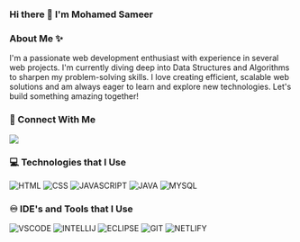 ### Hi there 👋 I'm Mohamed Sameer
### About Me ✨
<p>I'm a passionate web development enthusiast with experience in several web projects. I'm currently diving deep into Data Structures and Algorithms to sharpen my problem-solving skills. I love creating efficient, scalable web solutions and am always eager to learn and explore new technologies. Let's build something amazing together!</p>

### 🧷 Connect With Me
[<img src="https://img.shields.io/badge/LinkedIn-0077B5?style=for-the-badge&logo=linkedin&logoColor=white" />](https://www.linkedin.com/in/mohamedsameers/)

### 💻 Technologies that I Use
![HTML](https://img.icons8.com/color/48/html-5--v1.png) ![CSS](https://img.icons8.com/color/48/css3.png) ![JAVASCRIPT](https://img.icons8.com/fluency/48/javascript.png) ![JAVA](https://img.icons8.com/color/48/java-coffee-cup-logo--v1.png) ![MYSQL](https://img.icons8.com/fluency/48/mysql-logo.png)

### ♾️ IDE's and Tools that I Use
![VSCODE](https://img.icons8.com/color/48/visual-studio-code-2019.png) ![INTELLIJ](https://img.icons8.com/color/48/intellij-idea.png)
![ECLIPSE](https://img.icons8.com/officel/48/000000/java-eclipse.png) ![GIT](https://img.icons8.com/color/52/git.png) ![NETLIFY](https://img.icons8.com/external-tal-revivo-color-tal-revivo/48/external-netlify-a-cloud-computing-company-that-offers-hosting-and-serverless-backend-services-for-static-websites-logo-color-tal-revivo.png)

